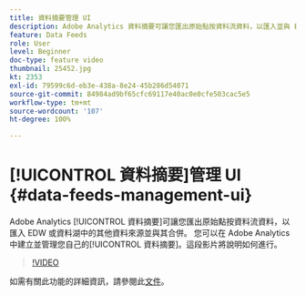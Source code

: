 ```yaml
---
title: 資料摘要管理 UI
description: Adobe Analytics 資料摘要可讓您匯出原始點按資料流資料，以匯入並與 EDW 或資料湖中的其他資料來源合併。您可以在 Adobe Analytics 中建立並管理您自己的資料摘要。這段影片將說明如何執行。
feature: Data Feeds
role: User
level: Beginner
doc-type: feature video
thumbnail: 25452.jpg
kt: 2353
exl-id: 79599c6d-eb3e-438a-8e24-45b286d54071
source-git-commit: 84984ad9bf65cfc69117e40ac0e0cfe503cac5e5
workflow-type: tm+mt
source-wordcount: '107'
ht-degree: 100%

---
```


# [!UICONTROL 資料摘要]管理 UI {#data-feeds-management-ui}

Adobe Analytics [!UICONTROL 資料摘要]可讓您匯出原始點按資料流資料，以匯入 EDW 或資料湖中的其他資料來源並與其合併。 您可以在 Adobe Analytics 中建立並管理您自己的[!UICONTROL 資料摘要]。這段影片將說明如何進行。

>[!VIDEO](https://video.tv.adobe.com/v/3428570/?quality=12&learn=on&captions=chi_hant)

如需有關此功能的詳細資訊，請參閱此[文件](https://experienceleague.adobe.com/docs/analytics/export/analytics-data-feed/df-manage-feeds.html?lang=zh-Hant#)。

